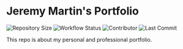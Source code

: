 # Jeremy Martin's Portfolio

![Repository Size](https://img.shields.io/github/repo-size/martin-jeremy/martin-jeremy.github.io?style=for-the-badge) ![Workflow Status](https://img.shields.io/github/workflow/status/martin-jeremy/martin-jeremy.github.io/github%20pages?style=for-the-badge) ![Contributor](https://img.shields.io/github/contributors/martin-jeremy/martin-jeremy.github.io?style=for-the-badge) ![Last Commit](https://img.shields.io/github/last-commit/martin-jeremy/martin-jeremy.github.io?style=for-the-badge) 

This repo is about my personal and professional portfolio.